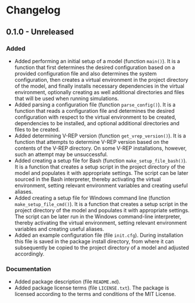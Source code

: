 Changelog
=========

0.1.0 - Unreleased
------------------

### Added

- Added performing an initial setup of a model (function `main()`). It is a
  function that first determines the desired configuration based on a provided
  configuration file and also determines the system configuration, then creates
  a virtual environment in the project directory of the model, and finally
  installs necessary dependencies in the virtual environment, optionally
  creating as well additional directories and files that will be used when
  running simulations.
- Added parsing a configuration file (function `parse_config()`). It is a
  function that reads a configuration file and determines the desired
  configuration with respect to the virtual environment to be created,
  dependencies to be installed, and optional additional directories and files
  to be created.
- Added determining V-REP version (function `get_vrep_version()`). It is a
  function that attempts to determine V-REP version based on the contents of
  the V-REP directory. On some V-REP installations, however, such an attempt
  may be unsuccessful.
- Added creating a setup file for Bash (function `make_setup_file_bash()`). It
  is a function that creates a setup script in the project directory of the
  model and populates it with appropriate settings. The script can be later
  sourced in the Bash interpreter, thereby activating the virtual environment,
  setting relevant environment variables and creating useful aliases.
- Added creating a setup file for Windows command line (function
  `make_setup_file_cmd()`). It is a function that creates a setup script in the
  project directory of the model and populates it with appropriate settings.
  The script can be later run in the Windows command-line interpreter, thereby
  activating the virtual environment, setting relevant environment variables
  and creating useful aliases.
- Added an example configuration file (file `init.cfg`). During installation
  this file is saved in the package install directory, from where it can
  subsequently be copied to the project directory of a model and adjusted
  accordingly.

### Documentation

- Added package description (file `README.md`).
- Added package license terms (file `LICENSE.txt`). The package is licensed
  according to the terms and conditions of the MIT License.
